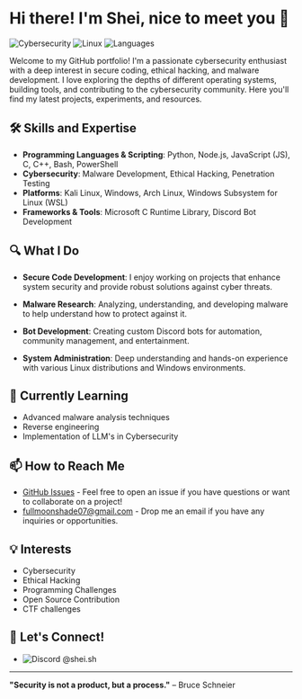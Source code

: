 # Hi there! I'm Shei, nice to meet you 👋

![Cybersecurity](https://img.shields.io/badge/Cybersecurity-Expert-brightgreen.svg) 
![Linux](https://img.shields.io/badge/Linux-Mint%20%7C%20Arch%20%7C%20Kali%20%7C%20WSL-blue.svg) 
![Languages](https://img.shields.io/badge/Languages-Python%20%7C%20Node.js%20%7C%20JS%20%7C%20C%20%7C%20C++-yellow.svg)

Welcome to my GitHub portfolio! I'm a passionate cybersecurity enthusiast with a deep interest in secure coding, ethical hacking, and malware development. I love exploring the depths of different operating systems, building tools, and contributing to the cybersecurity community. Here you'll find my latest projects, experiments, and resources.

## 🛠️ Skills and Expertise

- **Programming Languages & Scripting**: Python, Node.js, JavaScript (JS), C, C++, Bash, PowerShell
- **Cybersecurity**: Malware Development, Ethical Hacking, Penetration Testing
- **Platforms**: Kali Linux, Windows, Arch Linux, Windows Subsystem for Linux (WSL)
- **Frameworks & Tools**: Microsoft C Runtime Library, Discord Bot Development

## 🔍 What I Do

- **Secure Code Development**: I enjoy working on projects that enhance system security and provide robust solutions against cyber threats.
  
- **Malware Research**: Analyzing, understanding, and developing malware to help understand how to protect against it.

- **Bot Development**: Creating custom Discord bots for automation, community management, and entertainment.

- **System Administration**: Deep understanding and hands-on experience with various Linux distributions and Windows environments.

## 🌱 Currently Learning

- Advanced malware analysis techniques
- Reverse engineering 
- Implementation of LLM's in Cybersecurity 

## 📫 How to Reach Me
- [GitHub Issues](https://github.com/fullMoonShade) - Feel free to open an issue if you have questions or want to collaborate on a project!
- fullmoonshade07@gmail.com - Drop me an email if you have any inquiries or opportunities.



## 💡 Interests

- Cybersecurity
- Ethical Hacking
- Programming Challenges
- Open Source Contribution
- CTF challenges 
  

## 🤝 Let's Connect!
- ![Discord](https://img.shields.io/badge/Discord-7289DA?logo=discord&logoColor=white)
  @shei.sh

---

**"Security is not a product, but a process."** – Bruce Schneier

